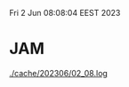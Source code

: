 Fri  2 Jun 08:08:04 EEST 2023
# JAM
<a href='./cache/202306/02_08.log'>./cache/202306/02_08.log</a>

